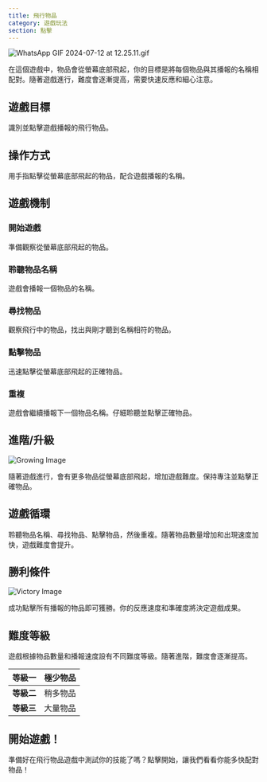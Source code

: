 ```yaml
---
title: 飛行物品
category: 遊戲玩法
section: 點擊
---
```

![WhatsApp GIF 2024-07-12 at 12.25.11.gif](https://help.studycat.com/hc/article_attachments/34966795074969)


在這個遊戲中，物品會從螢幕底部飛起，你的目標是將每個物品與其播報的名稱相配對。隨著遊戲進行，難度會逐漸提高，需要快速反應和細心注意。


## 遊戲目標


識別並點擊遊戲播報的飛行物品。


## 操作方式


用手指點擊從螢幕底部飛起的物品，配合遊戲播報的名稱。


## 遊戲機制


### 開始遊戲


準備觀察從螢幕底部飛起的物品。


### 聆聽物品名稱


遊戲會播報一個物品的名稱。


### 尋找物品


觀察飛行中的物品，找出與剛才聽到名稱相符的物品。


### 點擊物品


迅速點擊從螢幕底部飛起的正確物品。


### 重複


遊戲會繼續播報下一個物品名稱。仔細聆聽並點擊正確物品。


 

## 進階/升級


![Growing Image](https://help.studycat.com/hc/article_attachments/34826217331225)


隨著遊戲進行，會有更多物品從螢幕底部飛起，增加遊戲難度。保持專注並點擊正確物品。


## 遊戲循環


聆聽物品名稱、尋找物品、點擊物品，然後重複。隨著物品數量增加和出現速度加快，遊戲難度會提升。


## 勝利條件


![Victory Image](https://help.studycat.com/hc/article_attachments/34917314421785)


成功點擊所有播報的物品即可獲勝。你的反應速度和準確度將決定遊戲成果。


## 難度等級


遊戲根據物品數量和播報速度設有不同難度等級。隨著進階，難度會逐漸提高。


| **等級一** | 極少物品 |
| --- | --- |
| **等級二** | 稍多物品 |
| **等級三** | 大量物品 |


## 開始遊戲！


準備好在飛行物品遊戲中測試你的技能了嗎？點擊開始，讓我們看看你能多快配對物品！